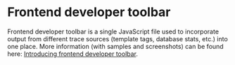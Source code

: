 Frontend developer toolbar
==========================

Frontend developer toolbar is a single JavaScript file used to incorporate output from different trace sources (template tags, database stats, etc.) into one place.
More information (with samples and screenshots) can be found here: [Introducing frontend developer toolbar](http://volpav.wordpress.com/2012/05/24/introducing-frontend-developer-toolbar/).